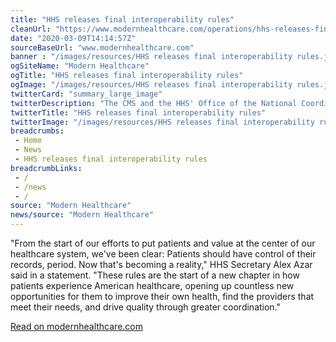 ```yaml
--- 
title: "HHS releases final interoperability rules"
cleanUrl: "https://www.modernhealthcare.com/operations/hhs-releases-final-interoperability-rules"
date: "2020-03-09T14:14:57Z"
sourceBaseUrl: "www.modernhealthcare.com"
banner : "/images/resources/HHS releases final interoperability rules.jpg"
ogSiteName: "Modern Healthcare"
ogTitle: "HHS releases final interoperability rules"
ogImage: "/images/resources/HHS releases final interoperability rules.jpg"
twitterCard: "summary_large_image"
twitterDescription: "The CMS and the HHS' Office of the National Coordinator for Health Information Technology have revealed details of their final plans to revamp how providers, insurers and patients exchange health data, more than a year after they were first proposed."
twitterTitle: "HHS releases final interoperability rules"
twitterImage: "/images/resources/HHS releases final interoperability rules.jpg"
breadcrumbs:
 - Home
 - News
 - HHS releases final interoperability rules
breadcrumbLinks:
 - / 
 - /news
 - / 
source: "Modern Healthcare"
news/source: "Modern Healthcare"
---
```

"From the start of our efforts to put patients and value at the center of our healthcare system, we've been clear: Patients should have control of their records, period. Now that's becoming a reality," HHS Secretary Alex Azar said in a statement. "These rules are the start of a new chapter in how patients experience American healthcare, opening up countless new opportunities for them to improve their own health, find the providers that meet their needs, and drive quality through greater coordination."  
  
[Read on modernhealthcare.com](https://www.modernhealthcare.com/operations/hhs-releases-final-interoperability-rules)
